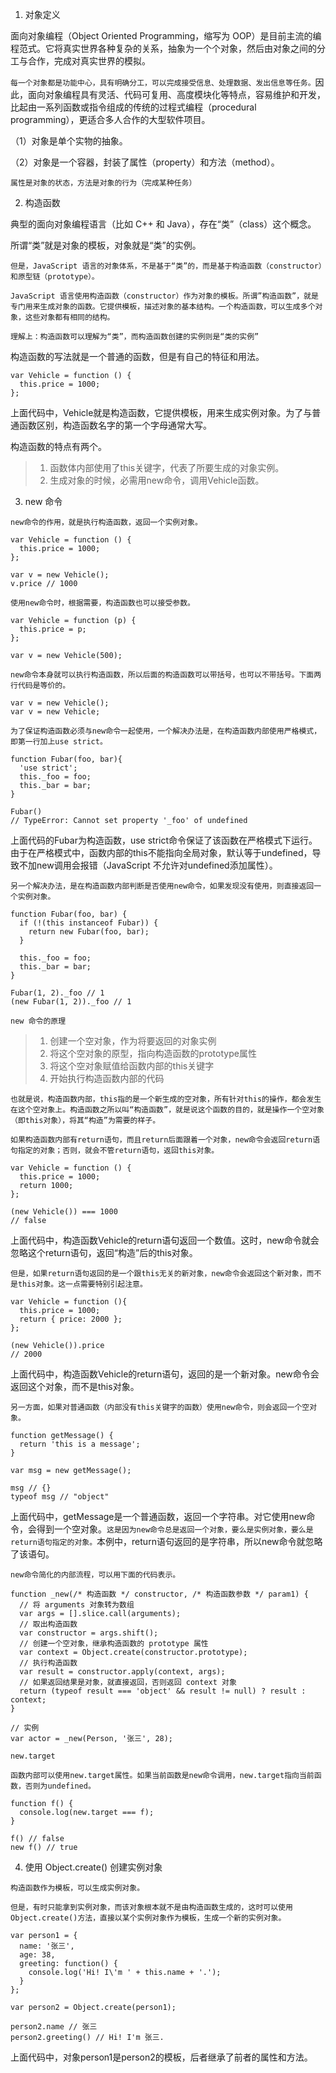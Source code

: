 1. 对象定义

面向对象编程（Object Oriented Programming，缩写为 OOP）是目前主流的编程范式。它将真实世界各种复杂的关系，抽象为一个个对象，然后由对象之间的分工与合作，完成对真实世界的模拟。

`每一个对象都是功能中心，具有明确分工，可以完成接受信息、处理数据、发出信息等任务。`因此，面向对象编程具有灵活、代码可复用、高度模块化等特点，容易维护和开发，比起由一系列函数或指令组成的传统的过程式编程（procedural programming），更适合多人合作的大型软件项目。

（1）对象是单个实物的抽象。

（2）对象是一个容器，封装了属性（property）和方法（method）。

`属性是对象的状态，方法是对象的行为（完成某种任务）`

2. 构造函数

典型的面向对象编程语言（比如 C++ 和 Java），存在“类”（class）这个概念。

所谓“类”就是对象的模板，对象就是“类”的实例。

`但是，JavaScript 语言的对象体系，不是基于“类”的，而是基于构造函数（constructor）和原型链（prototype）。`

`JavaScript 语言使用构造函数（constructor）作为对象的模板。所谓”构造函数”，就是专门用来生成对象的函数。它提供模板，描述对象的基本结构。一个构造函数，可以生成多个对象，这些对象都有相同的结构。`

`理解上：构造函数可以理解为“类”，而构造函数创建的实例则是“类的实例”`

构造函数的写法就是一个普通的函数，但是有自己的特征和用法。

```
var Vehicle = function () {
  this.price = 1000;
};
```

上面代码中，Vehicle就是构造函数，它提供模板，用来生成实例对象。为了与普通函数区别，构造函数名字的第一个字母通常大写。

构造函数的特点有两个。

> 1. 函数体内部使用了this关键字，代表了所要生成的对象实例。
> 2. 生成对象的时候，必需用new命令，调用Vehicle函数。

3. new 命令

`new命令的作用，就是执行构造函数，返回一个实例对象。`

```
var Vehicle = function () {
  this.price = 1000;
};

var v = new Vehicle();
v.price // 1000
```

`使用new命令时，根据需要，构造函数也可以接受参数。`

```
var Vehicle = function (p) {
  this.price = p;
};

var v = new Vehicle(500);
```

`new命令本身就可以执行构造函数，所以后面的构造函数可以带括号，也可以不带括号。下面两行代码是等价的。`

```
var v = new Vehicle();
var v = new Vehicle;
```

`为了保证构造函数必须与new命令一起使用，一个解决办法是，在构造函数内部使用严格模式，即第一行加上use strict。`

```
function Fubar(foo, bar){
  'use strict';
  this._foo = foo;
  this._bar = bar;
}

Fubar()
// TypeError: Cannot set property '_foo' of undefined
```

上面代码的Fubar为构造函数，use strict命令保证了该函数在严格模式下运行。由于在严格模式中，函数内部的this不能指向全局对象，默认等于undefined，导致不加new调用会报错（JavaScript 不允许对undefined添加属性）。

`另一个解决办法，是在构造函数内部判断是否使用new命令，如果发现没有使用，则直接返回一个实例对象。`

```
function Fubar(foo, bar) {
  if (!(this instanceof Fubar)) {
    return new Fubar(foo, bar);
  }

  this._foo = foo;
  this._bar = bar;
}

Fubar(1, 2)._foo // 1
(new Fubar(1, 2))._foo // 1
```

`new 命令的原理`

> 1. 创建一个空对象，作为将要返回的对象实例
> 2. 将这个空对象的原型，指向构造函数的prototype属性
> 3. 将这个空对象赋值给函数内部的this关键字
> 4. 开始执行构造函数内部的代码

`也就是说，构造函数内部，this指的是一个新生成的空对象，所有针对this的操作，都会发生在这个空对象上。构造函数之所以叫“构造函数”，就是说这个函数的目的，就是操作一个空对象（即this对象），将其“构造”为需要的样子。`

`如果构造函数内部有return语句，而且return后面跟着一个对象，new命令会返回return语句指定的对象；否则，就会不管return语句，返回this对象。`

```
var Vehicle = function () {
  this.price = 1000;
  return 1000;
};

(new Vehicle()) === 1000
// false
```

上面代码中，构造函数Vehicle的return语句返回一个数值。这时，new命令就会忽略这个return语句，返回“构造”后的this对象。

`但是，如果return语句返回的是一个跟this无关的新对象，new命令会返回这个新对象，而不是this对象。这一点需要特别引起注意。`

```
var Vehicle = function (){
  this.price = 1000;
  return { price: 2000 };
};

(new Vehicle()).price
// 2000
```

上面代码中，构造函数Vehicle的return语句，返回的是一个新对象。new命令会返回这个对象，而不是this对象。

`另一方面，如果对普通函数（内部没有this关键字的函数）使用new命令，则会返回一个空对象。`

```
function getMessage() {
  return 'this is a message';
}

var msg = new getMessage();

msg // {}
typeof msg // "object"
```

上面代码中，getMessage是一个普通函数，返回一个字符串。对它使用new命令，会得到一个空对象。`这是因为new命令总是返回一个对象，要么是实例对象，要么是return语句指定的对象。`本例中，return语句返回的是字符串，所以new命令就忽略了该语句。

`new命令简化的内部流程，可以用下面的代码表示。`

```
function _new(/* 构造函数 */ constructor, /* 构造函数参数 */ param1) {
  // 将 arguments 对象转为数组
  var args = [].slice.call(arguments);
  // 取出构造函数
  var constructor = args.shift();
  // 创建一个空对象，继承构造函数的 prototype 属性
  var context = Object.create(constructor.prototype);
  // 执行构造函数
  var result = constructor.apply(context, args);
  // 如果返回结果是对象，就直接返回，否则返回 context 对象
  return (typeof result === 'object' && result != null) ? result : context;
}

// 实例
var actor = _new(Person, '张三', 28);
```

`new.target`

`函数内部可以使用new.target属性。如果当前函数是new命令调用，new.target指向当前函数，否则为undefined。`

```
function f() {
  console.log(new.target === f);
}

f() // false
new f() // true
```


4. 使用 Object.create() 创建实例对象

`构造函数作为模板，可以生成实例对象。`

`但是，有时只能拿到实例对象，而该对象根本就不是由构造函数生成的，这时可以使用Object.create()方法，直接以某个实例对象作为模板，生成一个新的实例对象。`

```
var person1 = {
  name: '张三',
  age: 38,
  greeting: function() {
    console.log('Hi! I\'m ' + this.name + '.');
  }
};

var person2 = Object.create(person1);

person2.name // 张三
person2.greeting() // Hi! I'm 张三.
```

上面代码中，对象person1是person2的模板，后者继承了前者的属性和方法。

